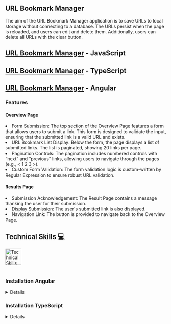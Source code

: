 ## URL Bookmark Manager

<p>
The aim of the URL Bookmark Manager application is to save URLs to local storage without connecting to a database. The URLs persist when the page is reloaded, and users can edit and delete them. Additionally, users can delete all URLs with the clear button.
</p>

## [URL Bookmark Manager](https://url-bookmark-manager.netlify.app/) - JavaScript

## [URL Bookmark Manager](https://url-bookmark-manager-ts.netlify.app/) - TypeScript

## [URL Bookmark Manager](https://url-bookmark-manager-ng.netlify.app/) - Angular

### Features

#### Overview Page

<li>
      Form Submission: The top section of the Overview Page features a form that allows users to submit a link. This form is designed to validate the input, ensuring that the submitted link is a valid URL and exists.
</li>

<li>
    URL Bookmark List Display: Below the form, the page displays a list of submitted links. The list is paginated, showing 20 links per page.
</li>

<li>
Pagination Controls: The pagination includes numbered controls with “next” and “previous” links, allowing users to navigate through the pages (e.g., < 1 2 3 >).
</li>

<li>
Custom Form Validation: The form validation logic is custom-written by Regular Expression to ensure robust URL validation.
</li>

#### Results Page

<li>
Submission Acknowledgement: The Result Page contains a message thanking the user for their submission.
</li>

<li>
Display Submission: The user's submitted link is also displayed.
</li>

<li>
Navigation Link: The button is provided to navigate back to the Overview Page.
</li>

## Technical Skills 💻

<img align="left" alt="Technical Skills" height="50px" src="https://skillicons.dev/icons?i=html,css,js,ts,angular,git,netlify"/>

<br />
<br />
<br />
<br />

### Installation Angular

<details>
To run this application locally, follow these steps:

1. Clone the repository: `git clone https://https://github.com/jhwa426/url-bookmark-manager/`
2. Navigate to the project directory: `cd bookmark-manager-angular`
3. Install the dependencies: `npm install`
4. Start the development server: `ng serve`
5. This will start the application on `http://localhost:4200/`. Open your web browser and navigate to this address to view the app.

</details>

### Installation TypeScript

<details>

To run this application locally, follow these steps:

1. Clone the repository: `git clone https://https://github.com/jhwa426/url-bookmark-manager`
2. Navigate to the project directory: `cd bookmark-manager-ts`
3. Install the dependencies: `npm init -y`
4. Install the TypeScript `npm i --save-dev typescript`
5. Create the `tsconfig.json` with command `npx tsc --init`
6. Modify `tsconfig.json` file as searching "outDir" and uncommenting to "outDir": "./dist".
7. Modify `package.json` file that "start": "tsc --watch"
8. Start the development server: `npm start`

</details>
